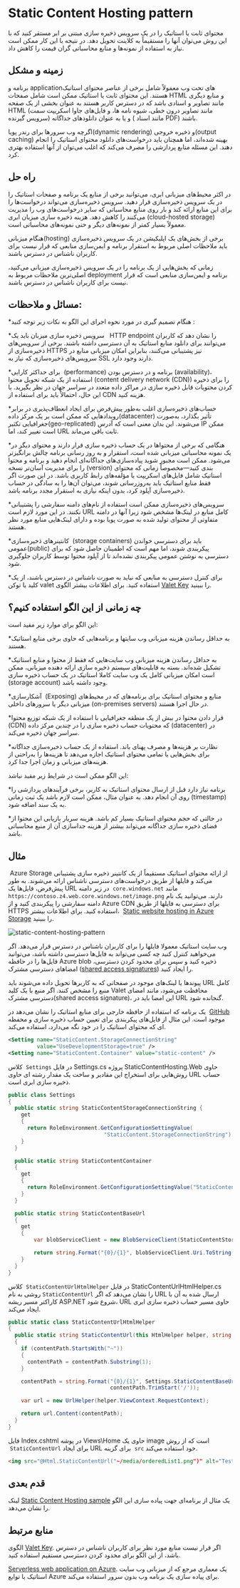 # ‏Static Content Hosting pattern

محتوای ثابت یا استاتیک را در یک سرویس ذخیره سازی مبتنی بر ابر مستقر کنید که با این روش می‌توان آنها را مستقیماً به کلاینت تحویل دهد. در نتیجه با این کار ممکن است نیاز به استفاده از نمونه‌ها و منابع محاسباتی گران قیمت را کاهش داد.

## **زمینه و مشکل**

برنامه و application‌های تحت وب معمولاً شامل برخی از عناصر محتوای استاتیک هستند. این محتوای ثابت یا استاتیک ممکن است شامل صفحات HTML و منابع دیگری مانند تصاویر و اسنادی باشد که در دسترس کاربر هستند به عنوان بخشی از یک صفحه HTML (مانند تصاویر درون خطی، شیوه نامه ها، و فایل‌های جاوا اسکریپت سمت سرویس گیرنده) و یا به عنوان دانلود‌های جداگانه ( مانند اسناد PDF) باشند.  
  
اگرچه وب سرورها برای رندر پویا(dynamic rendering) و ذخیره خروجی(output caching) بهینه شده‌اند، اما همچنان باید درخواست‌های دانلود محتوای استاتیک را انجام دهند. این مسئله منابع پردازشی را مصرف می‌کند که اغلب می‌توان از آنها استفاده بهتری کرد.

## راه حل

در اکثر محیط‌‌های میزبانی ابری، می‌توانید برخی از منابع یک برنامه و صفحات استاتیک را در یک سرویس ذخیره‌سازی قرار دهید. سرویس ذخیره‌سازی می‌تواند درخواست‌ها را برای این منابع ارائه کند و بار روی منابع محاسباتی که سایر درخواست‌‌های وب را مدیریت می‌کنند را کاهش دهد. هزینه ذخیره سازی میزبان ابری (cloud-hosted storage) معمولاً بسیار کمتر از نمونه‌‌های دیگر و حتی نمونه‌‌های محاسباتی است.  
  
هنگام میزبانی(hosting) برخی از بخش‌‌های یک اپلیکیشن در یک سرویس ذخیره‌سازی باید ملاحظات اصلی مربوط به استقرار برنامه و ایمن‌سازی منابعی  که قرار نیست برای کاربران ناشناس در دسترس باشند.

زمانی که بخش‌‌هایی از یک برنامه را در یک سرویس ذخیره‌سازی میزبانی می‌کنید، اصلی‌ترین ملاحظات مربوط به deployment برنامه و ایمن‌سازی منابعی است که قرار نیست برای کاربران ناشناس در دسترس باشند.

## مسائل و ملاحظات:

*‏ هنگام تصمیم گیری در مورد نحوه اجرای این الگو به نکات زیر توجه کنید:  
  
*‏ سرویس ذخیره سازی میزبان باید یک  HTTP endpoint را نشان دهد که کاربران می‌توانند برای دانلود منابع استاتیک به آن دسترسی داشته باشند. برخی از سرویس‌‌های ذخیره‌سازی از HTTPS نیز پشتیبانی می‌کنند، بنابراین امکان میزبانی منابع در سرویس‌‌های ذخیره‌سازی که نیاز به SSL دارند وجود دارد.  
  
*‏ برای حداکثر کارایی (performance) برنامه و در دسترس بودن (availability)، استفاده از یک شبکه تحویل محتوا (content delivery network (CDN)) را برای ذخیره کردن محتویات قابل ذخیره سازی در مراکز داده متعدد در سراسر جهان در نظر بگیرید. با این حال، احتمالاً باید برای استفاده از CDN هزینه کنید.  
  
*‏ حساب‌‌های ذخیره‌سازی اغلب به‌طور پیش‌فرض برای ایجاد انعطاف‌پذیری در برابر رویداد‌هایی که ممکن است بر یک مرکز داده(datacenter) تأثیر بگذارد، به‌صورت جغرافیایی تکثیر(geo-replicated) می‌شوند. این بدان معنی است که آدرس IP ممکن است تغییر کند، اما URL ثابت باقی می‌ماند.  
  
*‏ هنگامی که برخی از محتواها در یک حساب ذخیره سازی قرار دارند و محتوای دیگر در یک نمونه محاسباتی میزبانی شده است، استقرار و به روز رسانی برنامه چالش برانگیزتر می‌شود. ممکن است مجبور شوید پیاده‌سازی‌‌های جداگانه‌ای انجام دهید و برنامه و محتوا را برای مدیریت آسان‌تر نسخه‌ (version) بندی کنید—مخصوصاً زمانی که محتوای استاتیک شامل فایل‌‌های اسکریپت یا مؤلفه‌‌های رابط کاربری باشد. در این صورت اگر فقط منابع استاتیک باید به‌روزرسانی شوند، می‌توان آن‌ها را به سادگی در حساب ذخیره‌سازی آپلود کرد، بدون اینکه نیازی به استقرار مجدد برنامه باشد.  
  
*‏ سرویس‌‌های ذخیره‌سازی ممکن است استفاده از نام‌‌های دامنه سفارشی را پشتیبانی نکنند. در این مورد لازم است URL کامل منابع در لینک‌ها مشخص شود زیرا آنها در دامنه متفاوتی از محتوای تولید شده به صورت پویا بوده و دارای لینک‌‌هایی منابع مورد نظر هستند.  
  
*‏ کانتینر‌های ذخیره‌سازی (storage containers) باید برای دسترسی خواندن عمومی(public) پیکربندی شوند، اما مهم است که اطمینان حاصل شود که برای دسترسی به نوشتن عمومی پیکربندی نشده‌اند تا از آپلود محتوا توسط کاربران جلوگیری شود.  
  
*‏ برای کنترل دسترسی به منابعی که نباید به صورت ناشناس در دسترس باشند، از یک کلید یا توکن valet استفاده کنید. برای اطلاعات بیشتر الگوی [Valet Key](./Valet%20Key%20pattern.md) را ببینید.

## **چه زمانی از این الگو استفاده کنیم؟**

این الگو برای موارد زیر مفید است:  
  
*‏ به حداقل رساندن هزینه میزبانی وب سایتها و برنامه‌هایی که حاوی برخی منابع استاتیک هستند.  
  
*‏ به حداقل رساندن هزینه میزبانی وب سایت‌‌هایی که فقط از محتوا و منابع استاتیک تشکیل شده‌اند. بسته به قابلیت‌‌های سیستم ذخیره سازی ارائه دهنده میزبانی، ممکن است امکان میزبانی کامل یک وب سایت کاملا استاتیک در یک حساب ذخیره سازی (storage account) وجود داشته باشد.  
  
*‏ آشکارسازی (Exposing) منابع و محتوای استاتیک برای برنامه‌‌های که  در محیط‌‌های میزبانی دیگر یا سرور‌های داخلی (on-premises servers) در حال اجرا هستند.  
  
*‏ قرار دادن محتوا در بیش از یک منطقه جغرافیایی با استفاده از یک شبکه توزیع محتوا (CDN) که محتویات حساب ذخیره سازی را در چندین مرکز داده (datacenter) در سراسر جهان ذخیره می‌کند.  
  
*‏ نظارت بر هزینه‌ها و مصرف پهنای باند. استفاده از یک حساب ذخیره‌سازی جداگانه برای بخش‌‌هایی یا تمامی محتوای استاتیک اجازه می‌دهد تا هزینه‌ها را به‌راحتی از هزینه‌‌های میزبانی و زمان اجرا جدا کرد.

این الگو ممکن است در شرایط زیر مفید نباشد:  
  
*‏ برنامه نیاز دارد قبل از ارسال محتوای استاتیک به کاربر، برخی فرآیند‌های پردازشی را روی آن انجام دهد. به عنوان مثال، ممکن است لازم باشد یک ثبت زمانی (timestamp) به یک سند اضافه شود.
  
*‏ در حالتی که حجم محتوای استاتیک بسیار کم باشد. هزینه سربار بازیابی این محتوا از فضای ذخیره سازی جداگانه می‌تواند بیشتر از هزینه جداسازی آن از منبع محاسباتی باشد.


## مثال

‏ Azure Storage از ارائه محتوای استاتیک مستقیماً از یک کانتینر ذخیره سازی پشتیبانی می‌کند و فایلها از طریق درخواست‌‌های دسترسی ناشناس ارائه می‌شوند. به طور پیش‌فرض، فایل‌ها یک URL در زیر دامنه  `core.windows.net` مانند `https://contoso.z4.web.core.windows.net/image.png`  دارند. می‌توانید یک نام دامنه سفارشی را پیکربندی کنید و از Azure CDN برای دسترسی به فایلها از طریق HTTPS استفاده کنید. برای اطلاعات بیشتر،  [Static website hosting in Azure Storage](https://learn.microsoft.com/en-us/azure/storage/blobs/storage-blob-static-website) را ببینید.

![static-content-hosting-pattern](../assets/dataManagement/static-content-hosting-pattern.png)

 وب سایت استاتیک معمولا فایلها را برای کاربران ناشناس در دسترس قرار می‌دهد. اگر می‌خواهید کنترل کنید چه کسی می‌تواند به فایل‌ها دسترسی داشته باشد، می‌توانید فایل‌ها را در حافظه Azure blob ذخیره کنید و سپس برای محدود کردن دسترسی، امضا‌های دسترسی مشترک ([shared access signatures](https://learn.microsoft.com/en-us/azure/storage/common/storage-dotnet-shared-access-signature-part-1)) را ایجاد کنید.  
  
پیوندها یا لینک‌‌های موجود در صفحاتی که به کاربر‌ها تحویل داده می‌شوند باید URL کامل منبع را مشخص کنند. اگر منبع با یک کلید Valet محافظت می‌شود، مانند امضای دسترسی مشترک(shared access signature)، این امضا باید در URL گنجانده شود.  
  
یک برنامه که استفاده از حافظه خارجی برای منابع استاتیک را نشان می‌دهد در  [GitHub](https://github.com/mspnp/cloud-design-patterns/tree/master/static-content-hosting) موجود است. این مثال از فایل‌های پیکربندی برای تعیین حساب ذخیره سازی و محفظه ‌ای که محتوای استاتیک را در خود نگه می‌دارد، استفاده می‌کند.

```xml
<Setting name="StaticContent.StorageConnectionString"
         value="UseDevelopmentStorage=true" />
<Setting name="StaticContent.Container" value="static-content" />
```

کلاس  `Settings` در فایل Settings.cs پروژه StaticContentHosting.Web حاوی روش‌هایی برای استخراج این مقادیر و ساخت یک مقدار رشته ‌ای حاوی URL  حساب ذخیره سازی ابری است.

```csharp
public class Settings
{
  public static string StaticContentStorageConnectionString {
    get
    {
      return RoleEnvironment.GetConfigurationSettingValue(
                              "StaticContent.StorageConnectionString");
    }
  }

  public static string StaticContentContainer
  {
    get
    {
      return RoleEnvironment.GetConfigurationSettingValue("StaticContent.Container");
    }
  }

  public static string StaticContentBaseUrl
  {
    get
    {
        var blobServiceClient = new BlobServiceClient(StaticContentStorageConnectionString);

        return string.Format("{0}/{1}", blobServiceClient.Uri.ToString().TrimEnd('/'), StaticContentContainer.TrimStart('/'));
    }
  }
}
```

کلاس  `StaticContentUrlHtmlHelper` در فایل StaticContentUrlHtmlHelper.cs روشی به نام `StaticContentUrl` را نشان می‌دهد که اگر URL ارسال شده به آن با کاراکتر مسیر ریشه ASP.NET شروع شود، URL حاوی مسیر حساب ذخیره سازی ابری ایجاد می‌کند.

```csharp
public static class StaticContentUrlHtmlHelper
{
  public static string StaticContentUrl(this HtmlHelper helper, string contentPath)
  {
    if (contentPath.StartsWith("~"))
    {
      contentPath = contentPath.Substring(1);
    }

    contentPath = string.Format("{0}/{1}", Settings.StaticContentBaseUrl.TrimEnd('/'),
                                contentPath.TrimStart('/'));

    var url = new UrlHelper(helper.ViewContext.RequestContext);

    return url.Content(contentPath);
  }
}
```

فایل Index.cshtml در پوشه Views\Home حاوی یک  image است که از روش  `StaticContentUrl` برای ایجاد URL برای گزینه  `src` خود استفاده می‌کند.

```html
<img src="@Html.StaticContentUrl("~/media/orderedList1.png")" alt="Test Image" />
```


## قدم بعدی

لینک [Static Content Hosting sample](https://github.com/mspnp/cloud-design-patterns/tree/master/static-content-hosting)  یک مثال از  برنامه‌ای جهت پیاده سازی این الگو را نشان می‌دهد.

## منابع مرتبط

الگوی [Valet Key](./Valet%20Key%20pattern.md). اگر قرار نیست منابع مورد نظر  برای کاربران ناشناس در دسترس باشد، از این الگو برای محدود کردن دسترسی مستقیم استفاده کنید. 

‏[Serverless web application on Azure](https://learn.microsoft.com/en-us/azure/architecture/web-apps/serverless/architectures/web-app). یک معماری مرجع که از میزبانی وب سایت استاتیک با توابع Azure برای پیاده سازی یک برنامه وب بدون سرور استفاده می‌کند.